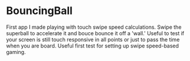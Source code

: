 BouncingBall
============

First app I made playing with touch swipe speed calculations. Swipe the superball to accelerate it and bouce 
bounce it off a 'wall.' Useful to test if your screen is still touch responsive in all points or just to 
pass the time when you are board. Useful first test for setting up swipe speed-based gaming.
